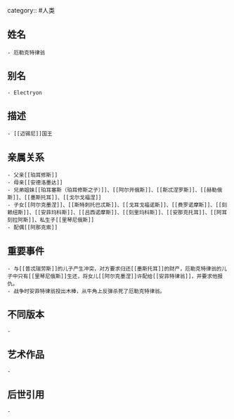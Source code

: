 category:: #人类
## 姓名
	- 厄勒克特律翁
## 别名
	- Electryon
## 描述
	- [[迈锡尼]]国王
## 亲属关系
	- 父亲[[珀耳修斯]]
	- 母亲[[安德洛墨达]]
	- 兄弟姐妹[[珀耳塞斯（珀耳修斯之子）]]、[[阿尔开俄斯]]、[[斯忒涅罗斯]]、[[赫勒俄斯]]、[[墨斯托耳]]、[[戈尔戈福涅]]
	- 子女[[阿尔克墨涅]]、[[斯特刺托巴忒斯]]、[[戈耳戈福诺斯]]、[[费罗诺摩斯]]、[[刻赖纽斯]]、[[安菲玛科斯]]、[[吕西诺摩斯]]、[[刻里玛科斯]]、[[安那克托耳]]、[[阿耳刻拉阿斯]]、私生子[[里琴尼俄斯]]
	- 配偶[[阿那克索]]
## 重要事件
	- 与[[普忒瑞劳斯]]的儿子产生冲突，对方要求归还[[墨斯托耳]]的财产，厄勒克特律翁的儿子中只有[[里琴尼俄斯]]生还，将女儿[[阿尔克墨涅]]许配给[[安菲特律翁]]，并要求他报仇。
	- 战争时安菲特律翁投出木棒，从牛角上反弹杀死了厄勒克特律翁。
## 不同版本
	-
## 艺术作品
	-
## 后世引用
	-

